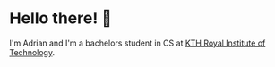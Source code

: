 # Hello there! 👋
I'm Adrian and I'm a bachelors student in CS at [KTH Royal Institute of Technology](https://www.kth.se/en).

<!--
**adrian-jonsson-sjoedin/adrian-jonsson-sjoedin** is a ✨ _special_ ✨ repository because its `README.md` (this file) appears on your GitHub profile.

Here are some ideas to get you started:

- 🔭 I’m currently working on ...
- 🌱 I’m currently learning ...
- 👯 I’m looking to collaborate on ...
- 🤔 I’m looking for help with ...
- 💬 Ask me about ...
- 📫 How to reach me: ...
- 😄 Pronouns: ...
- ⚡ Fun fact: ...
-->
